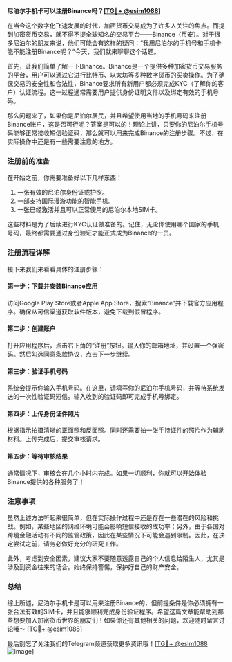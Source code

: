 **尼泊尔手机卡可以注册Binance吗？[[TG💪+ @esim1088](https://t.me/s/esim1088)]**

在当今这个数字化飞速发展的时代，加密货币交易成为了许多人关注的焦点。而提到加密货币交易，就不得不提全球知名的交易平台——Binance（币安）。对于很多尼泊尔的朋友来说，他们可能会有这样的疑问：“我用尼泊尔的手机号和手机卡能不能注册Binance呢？”今天，我们就来聊聊这个话题。

首先，让我们简单了解一下Binance。Binance是一个提供多种加密货币交易服务的平台，用户可以通过它进行比特币、以太坊等多种数字货币的买卖操作。为了确保交易的安全性和合法性，Binance要求所有新用户都必须完成KYC（了解你的客户）认证流程。这一过程通常需要用户提供身份证明文件以及绑定有效的手机号码。

那么问题来了，如果你是尼泊尔居民，并且希望使用当地的手机号码来注册Binance账户，这是否可行呢？答案是可以的！理论上讲，只要你的尼泊尔手机号码能够正常接收短信验证码，那么就可以用来完成Binance的注册步骤。不过，在实际操作中还是有一些需要注意的地方。

### 注册前的准备

在开始之前，你需要准备好以下几样东西：
1. 一张有效的尼泊尔身份证或护照。
2. 一部支持国际漫游功能的智能手机。
3. 一张已经激活并且可以正常使用的尼泊尔本地SIM卡。

这些材料是为了后续进行KYC认证做准备的。记住，无论你使用哪个国家的手机号码，最终都需要通过身份验证才能正式成为Binance的一员。

### 注册流程详解

接下来我们来看看具体的注册步骤：

#### 第一步：下载并安装Binance应用
访问Google Play Store或者Apple App Store，搜索“Binance”并下载官方应用程序。确保从可信渠道获取软件版本，避免下载到假冒程序。

#### 第二步：创建账户
打开应用程序后，点击右下角的“注册”按钮。输入你的邮箱地址，并设置一个强密码。然后勾选同意条款协议，点击下一步继续。

#### 第三步：验证手机号码
系统会提示你输入手机号码。在这里，请填写你的尼泊尔手机号码，并等待系统发送的一次性验证码短信。输入收到的验证码即可完成手机号绑定。

#### 第四步：上传身份证件照片
根据指示拍摄清晰的正面照和反面照。同时还需要拍一张手持证件的照片作为辅助材料。上传完成后，提交审核请求。

#### 第五步：等待审核结果
通常情况下，审核会在几个小时内完成。如果一切顺利，你就可以开始体验Binance提供的各种服务了！

### 注意事项

虽然上述方法听起来很简单，但在实际操作过程中还是存在一些潜在的风险和挑战。例如，某些地区的网络环境可能会影响短信接收的成功率；另外，由于各国对跨境金融活动有不同的监管政策，因此在某些情况下可能会遇到限制。因此，在决定尝试之前，请务必做好充分的研究工作。

此外，考虑到安全因素，建议大家不要随意透露自己的个人信息给陌生人，尤其是涉及到资金往来的场合。始终保持警惕，保护好自己的财产安全。

### 总结

综上所述，尼泊尔手机卡是可以用来注册Binance的，但前提条件是你必须拥有一张合法有效的SIM卡，并且能够顺利完成身份验证程序。希望这篇文章能帮助到那些想要加入加密货币世界的朋友们！如果你还有其他相关的问题，欢迎随时留言讨论哦～ [[TG💪+ @esim1088](https://t.me/s/esim1088)]

最后别忘了关注我们的Telegram频道获取更多资讯哦！[[TG💪+ @esim1088](https://t.me/s/esim1088) ![Image](https://i.postimg.cc/4NQfJmqS/Snipaste-2025-05-13-00-14-12.png)]